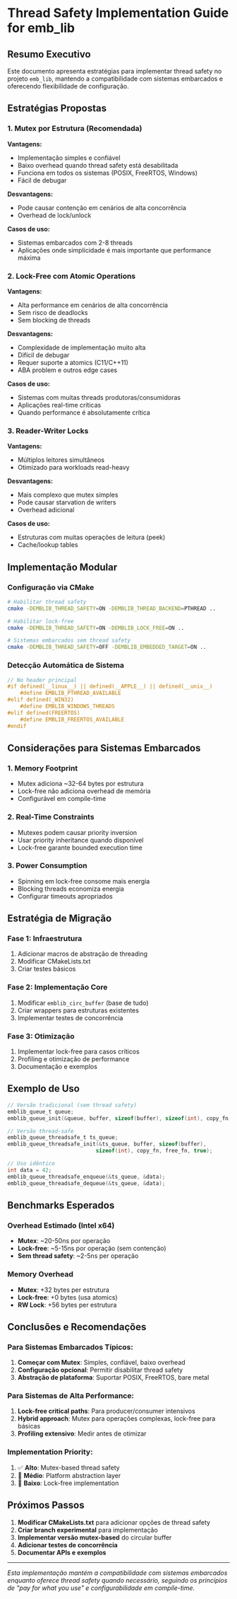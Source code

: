 # Thread Safety Implementation Guide for emb_lib

## Resumo Executivo

Este documento apresenta estratégias para implementar thread safety no projeto `emb_lib`, mantendo a compatibilidade com sistemas embarcados e oferecendo flexibilidade de configuração.

## Estratégias Propostas

### 1. **Mutex por Estrutura (Recomendada)**

**Vantagens:**
- Implementação simples e confiável
- Baixo overhead quando thread safety está desabilitada
- Funciona em todos os sistemas (POSIX, FreeRTOS, Windows)
- Fácil de debugar

**Desvantagens:**
- Pode causar contenção em cenários de alta concorrência
- Overhead de lock/unlock

**Casos de uso:**
- Sistemas embarcados com 2-8 threads
- Aplicações onde simplicidade é mais importante que performance máxima

### 2. **Lock-Free com Atomic Operations**

**Vantagens:**
- Alta performance em cenários de alta concorrência
- Sem risco de deadlocks
- Sem blocking de threads

**Desvantagens:**
- Complexidade de implementação muito alta
- Difícil de debugar
- Requer suporte a atomics (C11/C++11)
- ABA problem e outros edge cases

**Casos de uso:**
- Sistemas com muitas threads produtoras/consumidoras
- Aplicações real-time críticas
- Quando performance é absolutamente crítica

### 3. **Reader-Writer Locks**

**Vantagens:**
- Múltiplos leitores simultâneos
- Otimizado para workloads read-heavy

**Desvantagens:**
- Mais complexo que mutex simples
- Pode causar starvation de writers
- Overhead adicional

**Casos de uso:**
- Estruturas com muitas operações de leitura (peek)
- Cache/lookup tables

## Implementação Modular

### Configuração via CMake

```bash
# Habilitar thread safety
cmake -DEMBLIB_THREAD_SAFETY=ON -DEMBLIB_THREAD_BACKEND=PTHREAD ..

# Habilitar lock-free
cmake -DEMBLIB_THREAD_SAFETY=ON -DEMBLIB_LOCK_FREE=ON ..

# Sistemas embarcados sem thread safety
cmake -DEMBLIB_THREAD_SAFETY=OFF -DEMBLIB_EMBEDDED_TARGET=ON ..
```

### Detecção Automática de Sistema

```c
// No header principal
#if defined(__linux__) || defined(__APPLE__) || defined(__unix__)
    #define EMBLIB_PTHREAD_AVAILABLE
#elif defined(_WIN32)
    #define EMBLIB_WINDOWS_THREADS
#elif defined(FREERTOS)
    #define EMBLIB_FREERTOS_AVAILABLE
#endif
```

## Considerações para Sistemas Embarcados

### 1. **Memory Footprint**
- Mutex adiciona ~32-64 bytes por estrutura
- Lock-free não adiciona overhead de memória
- Configurável em compile-time

### 2. **Real-Time Constraints**
- Mutexes podem causar priority inversion
- Usar priority inheritance quando disponível
- Lock-free garante bounded execution time

### 3. **Power Consumption**
- Spinning em lock-free consome mais energia
- Blocking threads economiza energia
- Configurar timeouts apropriados

## Estratégia de Migração

### Fase 1: Infraestrutura
1. Adicionar macros de abstração de threading
2. Modificar CMakeLists.txt
3. Criar testes básicos

### Fase 2: Implementação Core
1. Modificar `emblib_circ_buffer` (base de tudo)
2. Criar wrappers para estruturas existentes
3. Implementar testes de concorrência

### Fase 3: Otimização
1. Implementar lock-free para casos críticos
2. Profiling e otimização de performance
3. Documentação e exemplos

## Exemplo de Uso

```c
// Versão tradicional (sem thread safety)
emblib_queue_t queue;
emblib_queue_init(&queue, buffer, sizeof(buffer), sizeof(int), copy_fn, free_fn);

// Versão thread-safe
emblib_queue_threadsafe_t ts_queue;
emblib_queue_threadsafe_init(&ts_queue, buffer, sizeof(buffer),
                            sizeof(int), copy_fn, free_fn, true);

// Uso idêntico
int data = 42;
emblib_queue_threadsafe_enqueue(&ts_queue, &data);
emblib_queue_threadsafe_dequeue(&ts_queue, &data);
```

## Benchmarks Esperados

### Overhead Estimado (Intel x64)
- **Mutex**: ~20-50ns por operação
- **Lock-free**: ~5-15ns por operação (sem contenção)
- **Sem thread safety**: ~2-5ns per operação

### Memory Overhead
- **Mutex**: +32 bytes per estrutura
- **Lock-free**: +0 bytes (usa atomics)
- **RW Lock**: +56 bytes per estrutura

## Conclusões e Recomendações

### Para Sistemas Embarcados Típicos:
1. **Começar com Mutex**: Simples, confiável, baixo overhead
2. **Configuração opcional**: Permitir disabilitar thread safety
3. **Abstração de plataforma**: Suportar POSIX, FreeRTOS, bare metal

### Para Sistemas de Alta Performance:
1. **Lock-free critical paths**: Para producer/consumer intensivos
2. **Hybrid approach**: Mutex para operações complexas, lock-free para básicas
3. **Profiling extensivo**: Medir antes de otimizar

### Implementation Priority:
1. ✅ **Alto**: Mutex-based thread safety
2. 🔄 **Médio**: Platform abstraction layer
3. 🔮 **Baixo**: Lock-free implementation

## Próximos Passos

1. **Modificar CMakeLists.txt** para adicionar opções de thread safety
2. **Criar branch experimental** para implementação
3. **Implementar versão mutex-based** do circular buffer
4. **Adicionar testes de concorrência**
5. **Documentar APIs e exemplos**

---

*Esta implementação mantém a compatibilidade com sistemas embarcados enquanto oferece thread safety quando necessário, seguindo os princípios de "pay for what you use" e configurabilidade em compile-time.*
